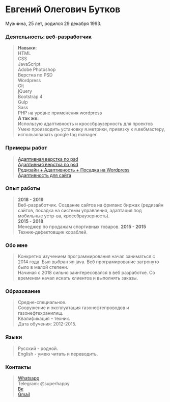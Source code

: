 # Евгений Олегович Бутков
Мужчина, 25 лет, родился 29 декабря 1993.  

### Деятельность: веб-разработчик
>**Навыки**:  
>HTML    
>CSS  
>JavaScript  
>Adobe Photoshop  
>Верстка по PSD    
>Wordpress  
>Git  
>jQuery  
>Bootstrap 4  
>Gulp   
>Sass  
>PHP на уровне применения wordpress  
**А так же:**  
>Использую адаптивность и кроссбраузерность для проектов
>Умею производить установку я.метрики, привязку к я.вебмастеру, использовавать google tag manager.  

### Примеры работ
>[Адаптивная верстка по psd](https://webdiller.github.io/fruits/)  
>[Адаптивная верстка по psd](https://webdiller.github.io/mars/)  
>[Редизайн + Адаптивность + Посадка на Wordpress](http://shinomontage24.ru/)  
>[Адаптивность для сайта](https://xn----7sbaab1abucbubfrngff5byajq8guf.xn--80adxhks/)  

### Опыт работы
>**2018 - 2019**  
> Веб-разработчик. Создание сайтов на фриланс биржах (редизайн сайтов, посадка на системы управления, адаптация под мобильные устр-ва, кроссбраузерность).  
>**2015 - 2018**  
> Менеджер по продажам спортивных товаров.
>**2015 - 2015**  
> Техник-дефектовщик кораблей.

### Обо мне
> Конкретно изучением программирования начал заниматься с 2014 года. Был выбран яп java. Веб програмирование затронуто было в малой степени.  
> Начиная с 2018 сильно заинтересовался в веб разработке. Со временем начал искать клиентов и выполнять заказы.

### Образование 
>Средне-специальное.  
>Сооружение и эксплуатация газонефтепроводов и газонефтехранилищ.  
>Квалификация – техник.  
>Дата обучения: 2012-2015.  

### Языки 
>Русский - родной.  
>English - умею читать и переводить.

### Контакты 
>[Whatsapp](https://wa.me/79996159789)  
>Telegram: @superhappy  
>[Вк](https://vk.com/eugenefromrus)  
>[Gmail](mailto:eugenefromrus@gmail.com)